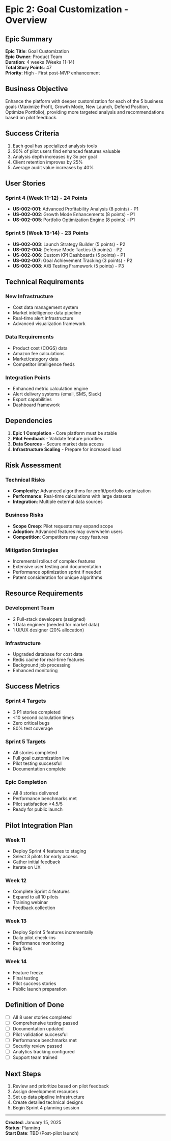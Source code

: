 # Epic 2: Goal Customization - Overview

## Epic Summary
**Epic Title**: Goal Customization  
**Epic Owner**: Product Team  
**Duration**: 4 weeks (Weeks 11-14)  
**Total Story Points**: 47  
**Priority**: High - First post-MVP enhancement

## Business Objective
Enhance the platform with deeper customization for each of the 5 business goals (Maximize Profit, Growth Mode, New Launch, Defend Position, Optimize Portfolio), providing more targeted analysis and recommendations based on pilot feedback.

## Success Criteria
1. Each goal has specialized analysis tools
2. 90% of pilot users find enhanced features valuable
3. Analysis depth increases by 3x per goal
4. Client retention improves by 25%
5. Average audit value increases by 40%

## User Stories

### Sprint 4 (Week 11-12) - 24 Points
- **US-002-001**: Advanced Profitability Analysis (8 points) - P1
- **US-002-002**: Growth Mode Enhancements (8 points) - P1  
- **US-002-005**: Portfolio Optimization Engine (8 points) - P1

### Sprint 5 (Week 13-14) - 23 Points
- **US-002-003**: Launch Strategy Builder (5 points) - P2
- **US-002-004**: Defense Mode Tactics (5 points) - P2
- **US-002-006**: Custom KPI Dashboards (5 points) - P1
- **US-002-007**: Goal Achievement Tracking (3 points) - P2
- **US-002-008**: A/B Testing Framework (5 points) - P3

## Technical Requirements

### New Infrastructure
- Cost data management system
- Market intelligence data pipeline
- Real-time alert infrastructure
- Advanced visualization framework

### Data Requirements
- Product cost (COGS) data
- Amazon fee calculations
- Market/category data
- Competitor intelligence feeds

### Integration Points
- Enhanced metric calculation engine
- Alert delivery systems (email, SMS, Slack)
- Export capabilities
- Dashboard framework

## Dependencies
1. **Epic 1 Completion** - Core platform must be stable
2. **Pilot Feedback** - Validate feature priorities
3. **Data Sources** - Secure market data access
4. **Infrastructure Scaling** - Prepare for increased load

## Risk Assessment

### Technical Risks
- **Complexity**: Advanced algorithms for profit/portfolio optimization
- **Performance**: Real-time calculations with large datasets
- **Integration**: Multiple external data sources

### Business Risks
- **Scope Creep**: Pilot requests may expand scope
- **Adoption**: Advanced features may overwhelm users
- **Competition**: Competitors may copy features

### Mitigation Strategies
- Incremental rollout of complex features
- Extensive user testing and documentation
- Performance optimization sprint if needed
- Patent consideration for unique algorithms

## Resource Requirements

### Development Team
- 2 Full-stack developers (assigned)
- 1 Data engineer (needed for market data)
- 1 UI/UX designer (20% allocation)

### Infrastructure
- Upgraded database for cost data
- Redis cache for real-time features
- Background job processing
- Enhanced monitoring

## Success Metrics

### Sprint 4 Targets
- 3 P1 stories completed
- <10 second calculation times
- Zero critical bugs
- 80% test coverage

### Sprint 5 Targets  
- All stories completed
- Full goal customization live
- Pilot testing successful
- Documentation complete

### Epic Completion
- All 8 stories delivered
- Performance benchmarks met
- Pilot satisfaction >4.5/5
- Ready for public launch

## Pilot Integration Plan

### Week 11
- Deploy Sprint 4 features to staging
- Select 3 pilots for early access
- Gather initial feedback
- Iterate on UX

### Week 12
- Complete Sprint 4 features
- Expand to all 10 pilots
- Training webinar
- Feedback collection

### Week 13
- Deploy Sprint 5 features incrementally
- Daily pilot check-ins
- Performance monitoring
- Bug fixes

### Week 14
- Feature freeze
- Final testing
- Pilot success stories
- Public launch preparation

## Definition of Done
- [ ] All 8 user stories completed
- [ ] Comprehensive testing passed
- [ ] Documentation updated
- [ ] Pilot validation successful
- [ ] Performance benchmarks met
- [ ] Security review passed
- [ ] Analytics tracking configured
- [ ] Support team trained

## Next Steps
1. Review and prioritize based on pilot feedback
2. Assign development resources
3. Set up data pipeline infrastructure
4. Create detailed technical designs
5. Begin Sprint 4 planning session

---

**Created**: January 15, 2025  
**Status**: Planning  
**Start Date**: TBD (Post-pilot launch)